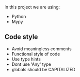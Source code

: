In this project we are using:

- Python
- Mypy

## Code style
- Avoid meaningless comments
- Functional style of code
- Use type hints
- Dont use 'Any' type
- globals should be CAPITALIZED